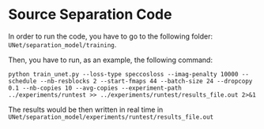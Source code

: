 # Source Separation Code
In order to run the code, you have to go to the following folder: `UNet/separation_model/training`.

Then, you have to run, as an example, the following command:

`python train_unet.py --loss-type speccosloss --imag-penalty 10000 --schedule --nb-resblocks 2 --start-fmaps 44 --batch-size 24 --dropcopy 0.1 --nb-copies 10 --avg-copies --experiment-path ../experiments/runtest >> ../experiments/runtest/results_file.out 2>&1`

The results would be then written in real time in `UNet/separation_model/experiments/runtest/results_file.out `
